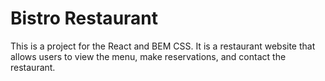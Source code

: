 # Bistro Restaurant

This is a project for the React and BEM CSS. It is a restaurant website that allows users to view the menu, make reservations, and contact the restaurant.
